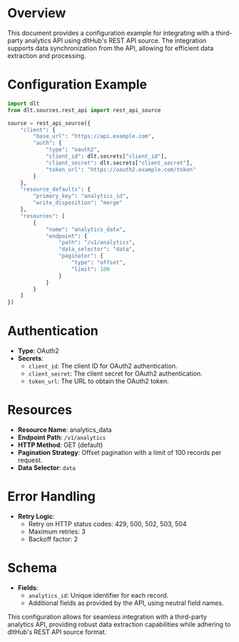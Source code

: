 # Overview

This document provides a configuration example for integrating with a third-party analytics API using dltHub's REST API source. The integration supports data synchronization from the API, allowing for efficient data extraction and processing.

# Configuration Example

```python
import dlt
from dlt.sources.rest_api import rest_api_source

source = rest_api_source({
    "client": {
        "base_url": "https://api.example.com",
        "auth": {
            "type": "oauth2",
            "client_id": dlt.secrets["client_id"],
            "client_secret": dlt.secrets["client_secret"],
            "token_url": "https://oauth2.example.com/token"
        }
    },
    "resource_defaults": {
        "primary_key": "analytics_id",
        "write_disposition": "merge"
    },
    "resources": [
        {
            "name": "analytics_data",
            "endpoint": {
                "path": "/v1/analytics",
                "data_selector": "data",
                "paginator": {
                    "type": "offset",
                    "limit": 100
                }
            }
        }
    ]
})
```

# Authentication

- **Type**: OAuth2
- **Secrets**:
  - `client_id`: The client ID for OAuth2 authentication.
  - `client_secret`: The client secret for OAuth2 authentication.
  - `token_url`: The URL to obtain the OAuth2 token.

# Resources

- **Resource Name**: analytics_data
- **Endpoint Path**: `/v1/analytics`
- **HTTP Method**: GET (default)
- **Pagination Strategy**: Offset pagination with a limit of 100 records per request.
- **Data Selector**: `data`

# Error Handling

- **Retry Logic**: 
  - Retry on HTTP status codes: 429, 500, 502, 503, 504
  - Maximum retries: 3
  - Backoff factor: 2

# Schema

- **Fields**:
  - `analytics_id`: Unique identifier for each record.
  - Additional fields as provided by the API, using neutral field names.

This configuration allows for seamless integration with a third-party analytics API, providing robust data extraction capabilities while adhering to dltHub's REST API source format.